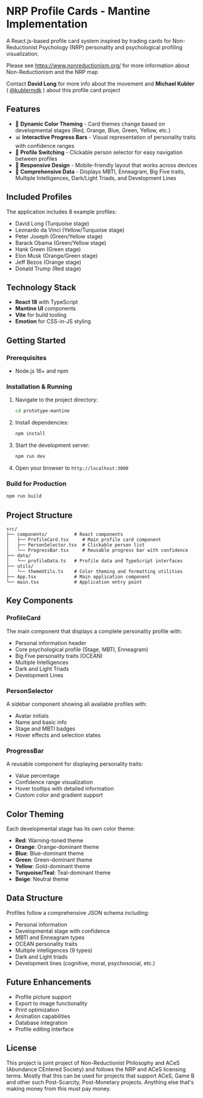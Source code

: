# NRP Profile Cards - Mantine Implementation

A React.js-based profile card system inspired by trading cards for Non-Reductionist Psychology (NRP) personality and psychological profiling visualization.

Please see https://www.nonreductionism.org/ for more information about Non-Reductionism and the NRP map

Contact **David Long** for more info about the movement and **Michael Kubler** ( [@kublermdk](https://www.kublermdk.com/) ) about this profile card project

## Features

- 🎨 **Dynamic Color Theming** - Card themes change based on developmental stages (Red, Orange, Blue, Green, Yellow, etc.)
- 📊 **Interactive Progress Bars** - Visual representation of personality traits with confidence ranges
- 🔄 **Profile Switching** - Clickable person selector for easy navigation between profiles
- 📱 **Responsive Design** - Mobile-friendly layout that works across devices
- 🎯 **Comprehensive Data** - Displays MBTI, Enneagram, Big Five traits, Multiple Intelligences, Dark/Light Triads, and Development Lines

## Included Profiles

The application includes 8 example profiles:
- David Long (Turquoise stage)
- Leonardo da Vinci (Yellow/Turquoise stage)
- Peter Joseph (Green/Yellow stage)
- Barack Obama (Green/Yellow stage)
- Hank Green (Green stage)
- Elon Musk (Orange/Green stage)
- Jeff Bezos (Orange stage)
- Donald Trump (Red stage)

## Technology Stack

- **React 18** with TypeScript
- **Mantine UI** components
- **Vite** for build tooling
- **Emotion** for CSS-in-JS styling

## Getting Started

### Prerequisites

- Node.js 16+ and npm

### Installation & Running

1. Navigate to the project directory:
   ```bash
   cd prototype-mantine
   ```

2. Install dependencies:
   ```bash
   npm install
   ```

3. Start the development server:
   ```bash
   npm run dev
   ```

4. Open your browser to `http://localhost:3000`

### Build for Production

```bash
npm run build
```

## Project Structure

```
src/
├── components/          # React components
│   ├── ProfileCard.tsx     # Main profile card component
│   ├── PersonSelector.tsx  # Clickable person list
│   └── ProgressBar.tsx     # Reusable progress bar with confidence
├── data/
│   └── profileData.ts   # Profile data and TypeScript interfaces
├── utils/
│   └── themeUtils.ts    # Color theming and formatting utilities
├── App.tsx              # Main application component
└── main.tsx             # Application entry point
```

## Key Components

### ProfileCard
The main component that displays a complete personality profile with:
- Personal information header
- Core psychological profile (Stage, MBTI, Enneagram)
- Big Five personality traits (OCEAN)
- Multiple Intelligences
- Dark and Light Triads
- Development Lines

### PersonSelector
A sidebar component showing all available profiles with:
- Avatar initials
- Name and basic info
- Stage and MBTI badges
- Hover effects and selection states

### ProgressBar
A reusable component for displaying personality traits:
- Value percentage
- Confidence range visualization
- Hover tooltips with detailed information
- Custom color and gradient support

## Color Theming

Each developmental stage has its own color theme:
- **Red**: Warning-toned theme
- **Orange**: Orange-dominant theme
- **Blue**: Blue-dominant theme
- **Green**: Green-dominant theme
- **Yellow**: Gold-dominant theme
- **Turquoise/Teal**: Teal-dominant theme
- **Beige**: Neutral theme

## Data Structure

Profiles follow a comprehensive JSON schema including:
- Personal information
- Developmental stage with confidence
- MBTI and Enneagram types
- OCEAN personality traits
- Multiple intelligences (9 types)
- Dark and Light triads
- Development lines (cognitive, moral, psychosocial, etc.)

## Future Enhancements

- Profile picture support
- Export to image functionality
- Print optimization
- Animation capabilities
- Database integration
- Profile editing interface

## License

This project is joint project of Non-Reductionist Philosophy and ACeS (Abundance CEntered Society) and follows the NRP and ACeS licensing terms.
Mostly that this can be used for projects that support ACeS, Game B and other such Post-Scarcity, Post-Monetary projects. 
Anything else that's making money from this must pay money.
